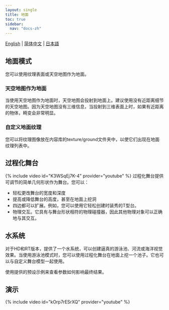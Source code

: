 ```yaml
---
layout: single
title: 地面
toc: true
sidebar:
  nav: "docs-zh"
---
```

[English](/dancexr/features/ground) | [简体中文](/zh/dancexr/features/ground) | [日本語](/jp/dancexr/features/ground)


## 地面模式
您可以使用纹理表面或天空地图作为地面。

### 天空地图作为地面
当使用天空地图作为地面时，天空地图会投射到地面上。建议使用没有近距离细节的天空地图。因为天空地图没有三维信息，当投射到三维表面上时，如果有近距离的物体，畸变会非常明显。

### 自定义地面纹理
您可以将纹理图像放在内容库的texture/ground文件夹中，以使它们出现在地面纹理列表中。

## 过程化舞台
{% include video id="K3WSqEj7K-4" provider="youtube" %}
过程化舞台提供可调节的简单几何形状作为舞台。您可以：
* 轻松更改舞台的宽度和深度
* 提高或降低舞台的高度，甚至在地面上挖洞
* 四边都可以扩展。例如，您可以使用它轻松创建时装秀的T型台。
* 物理交互。它具有与舞台形状相符的物理碰撞器，因此其他物理对象可以正确地与其交互。

## 水系统
对于HD和RT版本，提供了一个水系统，可以创建逼真的游泳池、河流或海洋视觉效果。当使用游泳池模式时，您可以使用过程化舞台在地面上挖一个池子。它也可以与自定义舞台模型一起使用。

使用提供的预设示例来查看参数如何影响最终结果。

## 演示
{% include video id="kOrp7rESrXQ" provider="youtube" %}